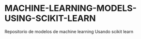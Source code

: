 # MACHINE-LEARNING-MODELS-USING-SCIKIT-LEARN
Repositorio de modelos de machine learning Usando scikit learn
